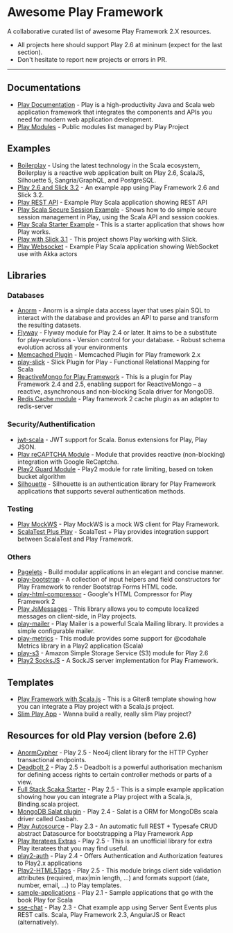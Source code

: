 # Awesome Play Framework
A collaborative curated list of awesome Play Framework 2.X resources.
- All projects here should support Play 2.6 at mininum (expect for the last section).
- Don't hesitate to report new projects or errors in PR.

---
## Documentations
- [Play Documentation](https://www.playframework.com/documentation/2.6.x/Home) - Play is a high-productivity Java and Scala web application framework that integrates the components and APIs you need for modern web application development.
- [Play Modules](https://www.playframework.com/documentation/2.6.x/ModuleDirectory) - Public modules list managed by Play Project

## Examples
- [Boilerplay](https://github.com/KyleU/boilerplay) - Using the latest technology in the Scala ecosystem, Boilerplay is a reactive web application built on Play 2.6, ScalaJS, Silhouette 5, Sangria/GraphQL, and PostgreSQL. 
- [Play 2.6 and Slick 3.2](https://github.com/nemoo/play-slick3-example) - An example app using Play Framework 2.6 and Slick 3.2.
- [Play REST API](https://github.com/playframework/play-scala-rest-api-example) - Example Play Scala application showing REST API
- [Play Scala Secure Session Example](https://github.com/playframework/play-scala-secure-session-example) - Shows how to do simple secure session management in Play, using the Scala API and session cookies.
- [Play Scala Starter Example](https://github.com/playframework/play-scala-starter-example) - This is a starter application that shows how Play works. 
- [Play with Slick 3.1](https://github.com/playframework/play-scala-isolated-slick-example) - This project shows Play working with Slick.
- [Play Websocket](https://github.com/playframework/play-scala-websocket-example) - Example Play Scala application showing WebSocket use with Akka actors

## Libraries

### Databases
- [Anorm](https://github.com/playframework/anorm) - Anorm is a simple data access layer that uses plain SQL to interact with the database and provides an API to parse and transform the resulting datasets.
- [Flyway](https://github.com/flyway/flyway-play) - Flyway module for Play 2.4 or later. It aims to be a substitute for play-evolutions - Version control for your database. - Robust schema evolution across all your environments
- [Memcached Plugin](https://github.com/mumoshu/play2-memcached) - Memcached Plugin for Play framework 2.x
- [play-slick](https://github.com/playframework/play-slick) - Slick Plugin for Play - Functional Relational Mapping for Scala
- [ReactiveMongo for Play Framework](https://github.com/ReactiveMongo/Play-ReactiveMongo) - This is a plugin for Play Framework 2.4 and 2.5, enabling support for ReactiveMongo – a reactive, asynchronous and non-blocking Scala driver for MongoDB.
- [Redis Cache module](https://github.com/KarelCemus/play-redis) - Play framework 2 cache plugin as an adapter to redis-server

### Security/Authentification
- [jwt-scala](https://github.com/pauldijou/jwt-scala) - JWT support for Scala. Bonus extensions for Play, Play JSON.
- [Play reCAPTCHA Module](https://github.com/chrisnappin/play-recaptcha) - Module that provides reactive (non-blocking) integration with Google ReCaptcha.
- [Play2 Guard Module](https://github.com/sief/play-guard) - Play2 module for rate limiting, based on token bucket algorithm
- [Silhouette](https://github.com/mohiva/play-silhouette) - Silhouette is an authentication library for Play Framework applications that supports several authentication methods.

### Testing
- [Play MockWS](https://github.com/leanovate/play-mockws) - Play MockWS is a mock WS client for Play Framework.
- [ScalaTest Plus Play](https://github.com/playframework/scalatestplus-play) - ScalaTest + Play provides integration support between ScalaTest and Play Framework.

### Others
- [Pagelets](https://github.com/splink/pagelets) - Build modular applications in an elegant and concise manner.
- [play-bootstrap](https://adrianhurt.github.io/play-bootstrap) - A collection of input helpers and field constructors for Play Framework to render Bootstrap Forms HTML code.
- [play-html-compressor](https://github.com/mohiva/play-html-compressor) - Google's HTML Compressor for Play Framework 2
- [Play JsMessages](https://github.com/julienrf/play-jsmessages) - This library allows you to compute localized messages on client-side, in Play projects.
- [play-mailer](https://github.com/playframework/play-mailer) - Play Mailer is a powerful Scala Mailing library. It provides a simple configurable mailer.
- [play-metrics](https://github.com/kenshoo/metrics-play) - This module provides some support for @codahale Metrics library in a Play2 application (Scala)
- [play-s3](https://github.com/kaliber-scala/play-s3) - Amazon Simple Storage Service (S3) module for Play 2.6
- [Play2 SocksJS](https://github.com/fdimuccio/play2-sockjs) - A SockJS server implementation for Play Framework.

## Templates
- [Play Framework with Scala.js](https://github.com/vmunier/play-scalajs.g8) - This is a Giter8 template showing how you can integrate a Play project with a Scala.js project.
- [Slim Play App](https://github.com/lloydmeta/slim-play) - Wanna build a really, really slim Play project?


## Resources for old Play version (before 2.6)
- [AnormCypher](https://github.com/AnormCypher/AnormCypher) - Play 2.5 - Neo4j client library for the HTTP Cypher transactional endpoints.
- [Deadbolt 2](https://github.com/schaloner/deadbolt-2) - Play 2.5 - Deadbolt is a powerful authorisation mechanism for defining access rights to certain controller methods or parts of a view.
- [Full Stack Scaka Starter](https://github.com/Algomancer/Full-Stack-Scala-Starter) - Play 2.5 - This is a simple example application showing how you can integrate a Play project with a Scala.js, Binding.scala project.
- [MongoDB Salat plugin](https://github.com/cloudinsights/play-salat) - Play 2.4 - Salat is a ORM for MongoDBs scala driver called Casbah.
- [Play Autosource](https://github.com/mandubian/play-autosource) - Play 2.3 - An automatic full REST + Typesafe CRUD abstract Datasource for bootstrapping a Play Framework App
- [Play Iteratees Extras](https://github.com/jroper/play-iteratees-extras) - Play 2.5 - This is an unofficial library for extra Play iteratees that you may find useful.
- [play2-auth](https://github.com/t2v/play2-auth) - Play 2.4 - Offers Authentication and Authorization features to Play2.x applications
- [Play2-HTML5Tags](https://github.com/loicdescotte/Play2-HTML5Tags) - Play 2.5 - This module brings client side validation attributes (required, max|min length, ...) and formats support (date, number, email, ...) to Play templates.
- [sample-applications](https://github.com/playforscala/sample-applications) - Play 2.1 - Sample applications that go with the book Play for Scala
- [sse-chat](https://github.com/matthiasn/sse-chat) - Play 2.3 - Chat example app using Server Sent Events plus REST calls. Scala, Play Framework 2.3, AngularJS or React (alternatively).
